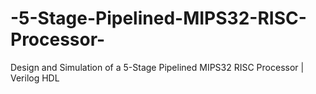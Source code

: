 # -5-Stage-Pipelined-MIPS32-RISC-Processor-
Design and Simulation of a 5-Stage Pipelined MIPS32 RISC Processor | Verilog HDL 
